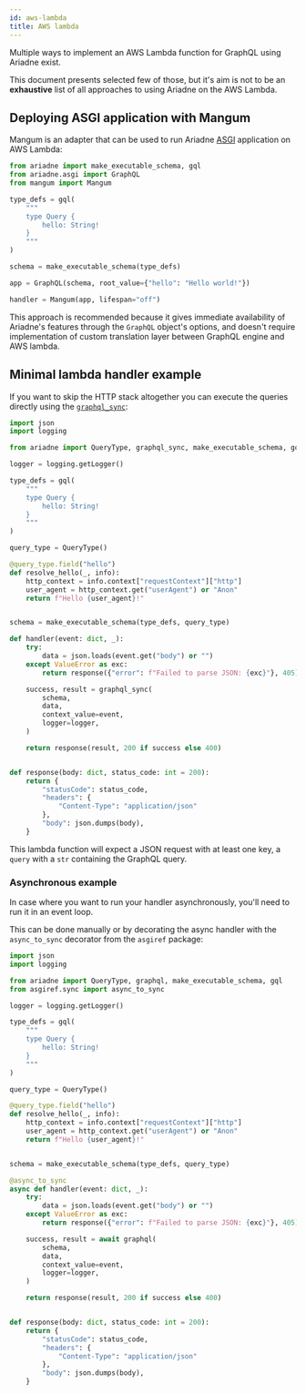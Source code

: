 ```yaml
---
id: aws-lambda
title: AWS lambda
---
```


Multiple ways to implement an AWS Lambda function for GraphQL using Ariadne exist.

This document presents selected few of those, but it's aim is not to be an __exhaustive__ list of all approaches to using Ariadne on the AWS Lambda.


## Deploying ASGI application with Mangum

Mangum is an adapter that can be used to run Ariadne [ASGI](asgi.md) application on AWS Lambda:

```python
from ariadne import make_executable_schema, gql
from ariadne.asgi import GraphQL
from mangum import Mangum

type_defs = gql(
    """
    type Query {
        hello: String!
    }
    """
)

schema = make_executable_schema(type_defs)

app = GraphQL(schema, root_value={"hello": "Hello world!"})

handler = Mangum(app, lifespan="off")
```

This approach is recommended because it gives immediate availability of Ariadne's features through the `GraphQL` object's options, and doesn't require implementation of custom translation layer between GraphQL engine and AWS lambda.


## Minimal lambda handler example

If you want to skip the HTTP stack altogether you can execute the queries directly using the [`graphql_sync`](api-reference.md#graphql_sync):

```python
import json
import logging

from ariadne import QueryType, graphql_sync, make_executable_schema, gql

logger = logging.getLogger()

type_defs = gql(
    """
    type Query {
        hello: String!
    }
    """
)

query_type = QueryType()

@query_type.field("hello")
def resolve_hello(_, info):
    http_context = info.context["requestContext"]["http"]
    user_agent = http_context.get("userAgent") or "Anon"
    return f"Hello {user_agent}!"


schema = make_executable_schema(type_defs, query_type)

def handler(event: dict, _):
    try:
        data = json.loads(event.get("body") or "")
    except ValueError as exc:
        return response({"error": f"Failed to parse JSON: {exc}"}, 405)

    success, result = graphql_sync(
        schema,
        data,
        context_value=event,
        logger=logger,
    )

    return response(result, 200 if success else 400)


def response(body: dict, status_code: int = 200):
    return {
        "statusCode": status_code,
        "headers": {
            "Content-Type": "application/json"
        },
        "body": json.dumps(body),
    }
```

This lambda function will expect a JSON request with at least one key, a `query` with a `str` containing the GraphQL query.


### Asynchronous example

In case where you want to run your handler asynchronously, you'll need to run it in an event loop.

This can be done manually or by decorating the async handler with the `async_to_sync` decorator from the `asgiref` package:

```python
import json
import logging

from ariadne import QueryType, graphql, make_executable_schema, gql
from asgiref.sync import async_to_sync

logger = logging.getLogger()

type_defs = gql(
    """
    type Query {
        hello: String!
    }
    """
)

query_type = QueryType()

@query_type.field("hello")
def resolve_hello(_, info):
    http_context = info.context["requestContext"]["http"]
    user_agent = http_context.get("userAgent") or "Anon"
    return f"Hello {user_agent}!"


schema = make_executable_schema(type_defs, query_type)

@async_to_sync
async def handler(event: dict, _):
    try:
        data = json.loads(event.get("body") or "")
    except ValueError as exc:
        return response({"error": f"Failed to parse JSON: {exc}"}, 405)

    success, result = await graphql(
        schema,
        data,
        context_value=event,
        logger=logger,
    )

    return response(result, 200 if success else 400)


def response(body: dict, status_code: int = 200):
    return {
        "statusCode": status_code,
        "headers": {
            "Content-Type": "application/json"
        },
        "body": json.dumps(body),
    }
```